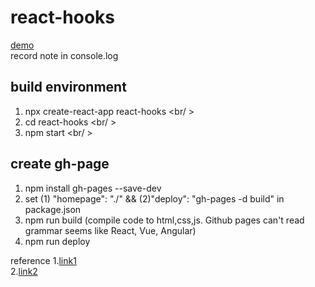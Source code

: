 # react-hooks
[demo](https://an-0611.github.io/react-hooks/)<br />
record note in console.log
## build environment
1. npx create-react-app react-hooks <br/ >
2. cd react-hooks <br/ >
3. npm start <br/ >

## create gh-page
1. npm install gh-pages --save-dev<br />
2. set (1) "homepage": "./" && (2)"deploy": "gh-pages -d build" in package.json<br />
3. npm run build (compile code to html,css,js. Github pages can't read grammar seems like React, Vue, Angular)<br />
4. npm run deploy<br />

reference
1.[link1](https://medium.com/@aaa24295234/%E5%B0%87create-react-app%E4%BD%88%E7%BD%B2%E5%88%B0github-pages-1a7ba468861a)<br />
2.[link2](https://github.com/vortesnail/blog/issues/8)<br />

